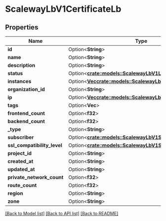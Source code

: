 # ScalewayLbV1CertificateLb

## Properties

Name | Type | Description | Notes
------------ | ------------- | ------------- | -------------
**id** | Option<**String**> |  | [optional]
**name** | Option<**String**> |  | [optional]
**description** | Option<**String**> |  | [optional]
**status** | Option<[**crate::models::ScalewayLbV1LbStatus**](scaleway.lb.v1.Lb.Status.md)> |  | [optional]
**instances** | Option<[**Vec<crate::models::ScalewayLbV1Instance>**](scaleway.lb.v1.Instance.md)> |  | [optional]
**organization_id** | Option<**String**> |  | [optional]
**ip** | Option<[**Vec<crate::models::ScalewayLbV1Ip>**](scaleway.lb.v1.Ip.md)> |  | [optional]
**tags** | Option<**Vec<String>**> |  | [optional]
**frontend_count** | Option<**f32**> |  | [optional]
**backend_count** | Option<**f32**> |  | [optional]
**_type** | Option<**String**> |  | [optional]
**subscriber** | Option<[**crate::models::ScalewayLbV1Subscriber**](scaleway.lb.v1.Subscriber.md)> |  | [optional]
**ssl_compatibility_level** | Option<[**crate::models::ScalewayLbV1SslCompatibilityLevel**](scaleway.lb.v1.SSLCompatibilityLevel.md)> |  | [optional]
**project_id** | Option<**String**> |  | [optional]
**created_at** | Option<**String**> |  | [optional]
**updated_at** | Option<**String**> |  | [optional]
**private_network_count** | Option<**f32**> |  | [optional]
**route_count** | Option<**f32**> |  | [optional]
**region** | Option<**String**> |  | [optional]
**zone** | Option<**String**> |  | [optional]

[[Back to Model list]](../README.md#documentation-for-models) [[Back to API list]](../README.md#documentation-for-api-endpoints) [[Back to README]](../README.md)


